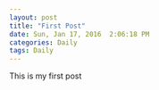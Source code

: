 ```yaml
---
layout: post
title: "First Post"
date: Sun, Jan 17, 2016  2:06:18 PM
categories: Daily
tags: Daily
---
```

This is my first post

